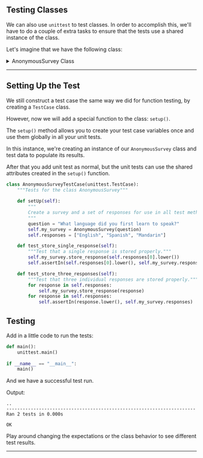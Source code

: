 ## Testing Classes

We can also use `unittest` to test classes. In order to accomplish this, we'll 
have to do a couple of extra tasks to ensure that the tests use a shared 
instance of the class.

Let's imagine that we have the following class:

<details>
<summary>AnonymousSurvey Class</summary>

```python
class AnonymousSurvey:
    """Collect anonymous answers to a survey question."""
    
    def __init__(self, question: str) -> None:
        """Store a question, and prepare to store responses."""
        self.question = question
        self.responses = []
        
    def show_question(self) -> None:
        """Show the survey question."""
        print(self.question)
        
    def store_response(self, new_response: str) -> None:
        """Store a single response to the survey."""
        self.responses.append(new_response.lower())
        
    def show_results(self) -> None:
        """Show all the responses that have been given."""
        print("Survey results:")
        for response in set(self.responses):
            print(f"- {response.title()} ({self.responses.count(response)})")
```

</details>

---

## Setting Up the Test

We still construct a test case the same way we did for function testing, by
creating a `TestCase` class.

However, now we will add a special function to the class: `setup()`.

The `setup()` method allows you to create your test case variables once and
use them globally in all your unit tests.

In this instance, we're creating an instance of our `AnonymousSurvey` class
and test data to populate its results.

After that you add unit test as normal, but the unit tests can use the shared
attributes created in the `setup()` function.

```python
class AnonymousSurveyTestCase(unittest.TestCase):
    """Tests for the class AnonymousSurvey"""
    
    def setUp(self):
        """
        Create a survey and a set of responses for use in all test methods.
        """
        question = "What language did you first learn to speak?"
        self.my_survey = AnonymousSurvey(question)
        self.responses = ["English", "Spanish", "Mandarin"]

    def test_store_single_response(self):
        """Test that a single response is stored properly."""
        self.my_survey.store_response(self.responses[0].lower())
        self.assertIn(self.responses[0].lower(), self.my_survey.responses)

    def test_store_three_responses(self):
        """Test that three individual responses are stored properly."""
        for response in self.responses:
            self.my_survey.store_response(response)
        for response in self.responses:
            self.assertIn(response.lower(), self.my_survey.responses)
```

## Testing

Add in a little code to run the tests:

```python
def main():
    unittest.main()
    
if __name__ == "__main__":
    main()
```

And we have a successful test run.

Output:

```
..
----------------------------------------------------------------------
Ran 2 tests in 0.000s

OK
```

Play around changing the expectations or the class behavior to see different
test results.

---
